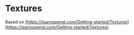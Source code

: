 # Textures

Based on [https://learnopengl.com/Getting-started/Textures](https://learnopengl.com/Getting-started/Textures).
